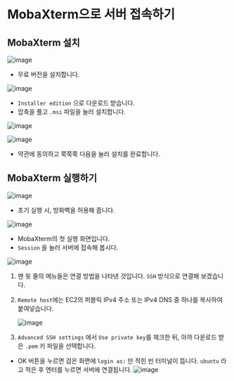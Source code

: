 # MobaXterm으로 서버 접속하기

## MobaXterm 설치

![image](https://user-images.githubusercontent.com/25563077/178015474-41d2d778-bc13-43c7-9895-f60e5ac8819b.png)

- 무료 버전을 설치합니다.

![image](https://user-images.githubusercontent.com/25563077/178015530-56a36397-f6b5-400a-97f5-6a903b465a81.png)

- `Installer edition` 으로 다운로드 받습니다.
- 압축을 풀고 `.msi` 파일을 눌러 설치합니다.

![image](https://user-images.githubusercontent.com/25563077/178015601-82da8692-4df9-4a99-838e-9fff23edaa5e.png)

![image](https://user-images.githubusercontent.com/25563077/178015715-f5dd915a-5881-497a-869c-3e95f2205401.png)

- 약관에 동의하고 쭉쭉쭉 다음을 눌러 설치를 완료합니다.

## MobaXterm 실행하기

![image](https://user-images.githubusercontent.com/25563077/178015780-1dee167b-84e2-41a5-88be-d2e076073db3.png)

- 초기 실행 시, 방화벽을 허용해 줍니다.

![image](https://user-images.githubusercontent.com/25563077/178015834-eef116d4-fc50-442d-9bf0-c8e7d5a46609.png)

- MobaXterm의 첫 실행 화면입니다.
- `Session` 을 눌러 서버에 접속해 봅시다.

![image](https://user-images.githubusercontent.com/25563077/178015906-f9f231b1-2c18-422e-b69e-8fe771c8e65b.png)

1. 맨 윗 줄의 메뉴들은 연결 방법을 나타낸 것입니다. `SSH` 방식으로 연결해 보겠습니다.
2. `Remote host`에는 EC2의 퍼블릭 IPv4 주소 또는 IPv4 DNS 중 하나를 복사하여 붙여넣습니다.

   ![image](https://user-images.githubusercontent.com/25563077/178015956-200bb45b-83ec-4c69-9f82-586e12992b9b.png)

3. `Advanced SSH settings` 에서 `Use private key`를 체크한 뒤, 아까 다운로드 받은 `.pem` 키 파일을 선택합니다.

- OK 버튼을 누르면 검은 화면에 `login as:` 만 적힌 빈 터미널이 뜹니다. `ubuntu` 라고 적은 후 엔터를 누르면 서버에 연결됩니다.
  ![image](https://user-images.githubusercontent.com/25563077/178016010-f9e337fe-26cd-48eb-8082-adef4916dc77.png)
